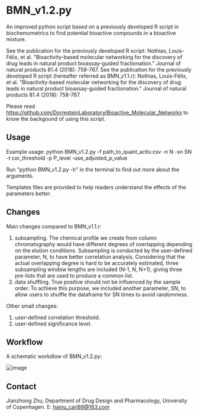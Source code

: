 # BMN_v1.2.py
An improved python script based on a previously developed R script in biochemometrics to find potential bioactive compounds in a bioactive mixture.

See the publication for the previously developed R script: Nothias, Louis-Félix, et al. "Bioactivity-based molecular networking for the discovery of drug leads in natural product bioassay-guided fractionation." Journal of natural products 81.4 (2018): 758-767.
See the publication for the previously developed R script (hereafter referred as BMN_v1.1.r): Nothias, Louis-Félix, et al. "Bioactivity-based molecular networking for the discovery of drug leads in natural product bioassay-guided fractionation." Journal of natural products 81.4 (2018): 758-767.

Please read https://github.com/DorresteinLaboratory/Bioactive_Molecular_Networks to know the backgound of using this script.

## Usage
Example usage: python BMN_v1.2.py -f path_to_quant_activ.csv -n N -sn SN -t cor_threshold -p P_level -use_adjusted_p_value

Run "python BMN_v1.2.py -h" in the terminal to find out more about the arguments.

Templates files are provided to help readers understand the effects of the parameters better.

## Changes
Main changes compared to BMN_v1.1.r:
1) subsampling. The chemical profile we create from column chromatography would have different degrees of overlapping depending on the elution conditions. Subsampling is conducted by the user-defined parameter, N, to have better correlation analysis. Considering that the actual overlapping degree is hard to be accurately estimated, three subsampling window lengths are included (N-1, N, N+1), giving three pre-lists that are used to produce a common list.
2) data shuffling. True positive should not be influenced by the sample order. To achieve this purpose, we included another parameter, SN, to allow users to shuffle the dataframe for SN times to avoid randomness.

Other small changes:
1) user-defined correlation threshold.
2) user-defined significance level.

## Workflow
A schematic workdlow of BMN_v1.2.py:

![image](https://github.com/user-attachments/assets/4dc3347c-fb2c-4533-97b0-375394342ac7)

## Contact
Jianzhong Zhu, Department of Drug Design and Pharmacology, University of Copenhagen. E: hainu_carl88@163.com
